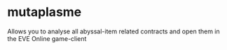 # mutaplasme
Allows you to analyse all abyssal-item related contracts and open them in the EVE Online game-client
